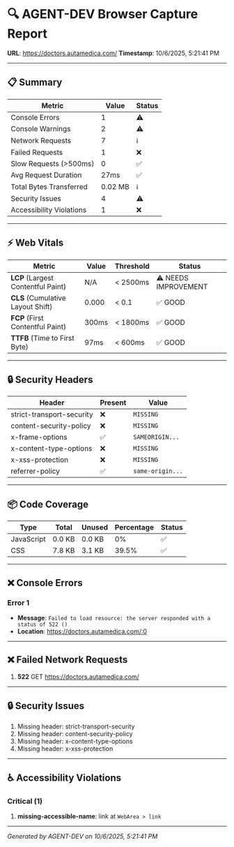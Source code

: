 # 🔍 AGENT-DEV Browser Capture Report

**URL**: https://doctors.autamedica.com/
**Timestamp**: 10/6/2025, 5:21:41 PM

---

## 📋 Summary

| Metric | Value | Status |
|--------|-------|--------|
| Console Errors | 1 | ⚠️ |
| Console Warnings | 2 | ⚠️ |
| Network Requests | 7 | ℹ️ |
| Failed Requests | 1 | ❌ |
| Slow Requests (>500ms) | 0 | ✅ |
| Avg Request Duration | 27ms | ✅ |
| Total Bytes Transferred | 0.02 MB | ℹ️ |
| Security Issues | 4 | ⚠️ |
| Accessibility Violations | 1 | ❌ |

---

## ⚡ Web Vitals

| Metric | Value | Threshold | Status |
|--------|-------|-----------|--------|
| **LCP** (Largest Contentful Paint) | N/A | < 2500ms | ⚠️ NEEDS IMPROVEMENT |
| **CLS** (Cumulative Layout Shift) | 0.000 | < 0.1 | ✅ GOOD |
| **FCP** (First Contentful Paint) | 300ms | < 1800ms | ✅ GOOD |
| **TTFB** (Time to First Byte) | 97ms | < 600ms | ✅ GOOD |

---

## 🔒 Security Headers

| Header | Present | Value |
|--------|---------|-------|
| strict-transport-security | ❌ | `MISSING` |
| content-security-policy | ❌ | `MISSING` |
| x-frame-options | ✅ | `SAMEORIGIN...` |
| x-content-type-options | ❌ | `MISSING` |
| x-xss-protection | ❌ | `MISSING` |
| referrer-policy | ✅ | `same-origin...` |

---

## 📦 Code Coverage

| Type | Total | Unused | Percentage | Status |
|------|-------|--------|------------|--------|
| JavaScript | 0.0 KB | 0.0 KB | 0% | ✅ |
| CSS | 7.8 KB | 3.1 KB | 39.5% | ✅ |

---

## ❌ Console Errors

### Error 1

- **Message**: `Failed to load resource: the server responded with a status of 522 ()`
- **Location**: https://doctors.autamedica.com/:0


---

## ❌ Failed Network Requests

1. **522** GET https://doctors.autamedica.com/

---

## 🔒 Security Issues

1. Missing header: strict-transport-security
2. Missing header: content-security-policy
3. Missing header: x-content-type-options
4. Missing header: x-xss-protection

---

## ♿ Accessibility Violations

### Critical (1)

1. **missing-accessible-name**: link at `WebArea > link`


---

*Generated by AGENT-DEV on 10/6/2025, 5:21:41 PM*
